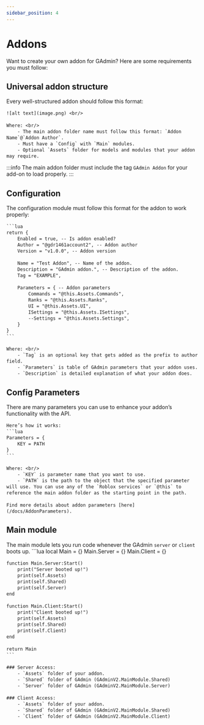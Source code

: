 ```yaml
---
sidebar_position: 4
---
```


# Addons
Want to create your own addon for GAdmin? Here are some requirements you must follow:

## Universal addon structure
Every well-structured addon should follow this format:

    ![alt text](image.png) <br/>

    Where: <br/>
        - The main addon folder name must follow this format: `Addon Name`@`Addon Author`.
        - Must have a `Config` with `Main` modules.
        - Optional `Assets` folder for models and modules that your addon may require.

:::info
The main addon folder must include the tag `GAdmin Addon` for your add-on to load properly.
:::

## Configuration
The configuration module must follow this format for the addon to work properly:

    ```lua
    return {
	    Enabled = true, -- Is addon enabled?
	    Author = "@gdr1461account2", -- Addon author
	    Version = "v1.0.0", -- Addon version
	
	    Name = "Test Addon", -- Name of the addon.
	    Description = "GAdmin addon.", -- Description of the addon.
	    Tag = "EXAMPLE",
	
	    Parameters = { -- Addon parameters
	    	Commands = "@this.Assets.Commands",
	    	Ranks = "@this.Assets.Ranks",
	    	UI = "@this.Assets.UI",
		    ISettings = "@this.Assets.ISettings",
		    --Settings = "@this.Assets.Settings",
	    }
    }
    ```

    Where: <br/>
        - `Tag` is an optional key that gets added as the prefix to author field.
        - `Parameters` is table of GAdmin parameters that your addon uses.
        - `Description` is detailed explanation of what your addon does.

## Config Parameters
There are many parameters you can use to enhance your addon’s functionality with the API.

    Here’s how it works:
    ```lua
    Parameters = {
        KEY = PATH
    }
    ```

    Where: <br/>
        - `KEY` is parameter name that you want to use.
        - `PATH` is the path to the object that the specified parameter will use. You can use any of the `Roblox services` or `@this` to reference the main addon folder as the starting point in the path.

    Find more details about addon parameters [here](/docs/AddonParameters).

## Main module
The main module lets you run code whenever the GAdmin `server` or `client` boots up.
    ```lua
    local Main = {}
    Main.Server = {}
    Main.Client = {}

    function Main.Server:Start()
	    print("Server booted up!")
        print(self.Assets)
	    print(self.Shared)
	    print(self.Server)
    end

    function Main.Client:Start()
    	print("Client booted up!")
        print(self.Assets)
	    print(self.Shared)
	    print(self.Client)
    end

    return Main
    ```

    ### Server Access:
        - `Assets` folder of your addon.
        - `Shared` folder of GAdmin (GAdminV2.MainModule.Shared)
        - `Server` folder of GAdmin (GAdminV2.MainModule.Server)

    ### Client Access:
        - `Assets` folder of your addon.
        - `Shared` folder of GAdmin (GAdminV2.MainModule.Shared)
        - `Client` folder of GAdmin (GAdminV2.MainModule.Client)